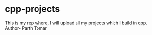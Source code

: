 # cpp-projects
This is my rep where, I will upload all my projects which I build in cpp.
Author- Parth Tomar

            
